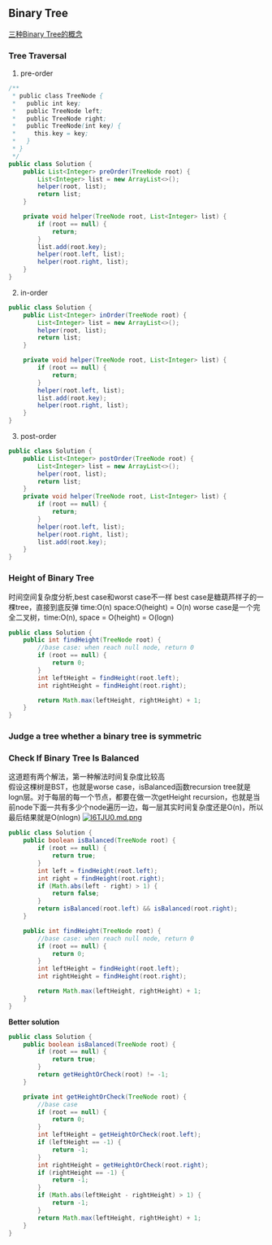 ## Binary Tree
[三种Binary Tree的概念](../Notes/BinaryTree.md)
### Tree Traversal
1. pre-order
```java
/**
 * public class TreeNode {
 *   public int key;
 *   public TreeNode left;
 *   public TreeNode right;
 *   public TreeNode(int key) {
 *     this.key = key;
 *   }
 * }
 */
public class Solution {
    public List<Integer> preOrder(TreeNode root) {
        List<Integer> list = new ArrayList<>();
        helper(root, list);
        return list;
    }

    private void helper(TreeNode root, List<Integer> list) {
        if (root == null) {
            return;
        }
        list.add(root.key);
        helper(root.left, list);
        helper(root.right, list);
    }
}
```
2. in-order
```java
public class Solution {
    public List<Integer> inOrder(TreeNode root) {
        List<Integer> list = new ArrayList<>();
        helper(root, list);
        return list;
    }

    private void helper(TreeNode root, List<Integer> list) {
        if (root == null) {
            return;
        }
        helper(root.left, list);
        list.add(root.key);
        helper(root.right, list);
    }
}
```
3. post-order
```java
public class Solution {
    public List<Integer> postOrder(TreeNode root) {
        List<Integer> list = new ArrayList<>();
        helper(root, list);
        return list;
    } 
    private void helper(TreeNode root, List<Integer> list) {
        if (root == null) {
            return;
        }
        helper(root.left, list);
        helper(root.right, list);
        list.add(root.key);
    }
}
```
### Height of Binary Tree
时间空间复杂度分析,best case和worst case不一样
best case是糖葫芦样子的一棵tree，直接到底反弹 time:O(n) space:O(height) = O(n)
worse case是一个完全二叉树，time:O(n), space = O(height) = O(logn)
```java
public class Solution {
    public int findHeight(TreeNode root) {
        //base case: when reach null node, return 0
        if (root == null) {
            return 0;
        }
        int leftHeight = findHeight(root.left);
        int rightHeight = findHeight(root.right);

        return Math.max(leftHeight, rightHeight) + 1;
    }
}
```
### Judge a tree whether a binary tree is symmetric


### Check If Binary Tree Is Balanced
这道题有两个解法，第一种解法时间复杂度比较高  
假设这棵树是BST，也就是worse case，isBalanced函数recursion tree就是logn层。对于每层的每一个节点，都要在做一次getHeight recursion，也就是当前node下面一共有多少个node遍历一边，每一层其实时间复杂度还是O(n)，所以最后结果就是O(nlogn)
[![l6TJU0.md.png](https://s2.ax1x.com/2020/01/07/l6TJU0.md.png)]()
```java
public class Solution {
    public boolean isBalanced(TreeNode root) {
        if (root == null) {
            return true;
        }
        int left = findHeight(root.left);
        int right = findHeight(root.right);
        if (Math.abs(left - right) > 1) {
            return false;
        }
        return isBalanced(root.left) && isBalanced(root.right);
    }

    public int findHeight(TreeNode root) {
        //base case: when reach null node, return 0
        if (root == null) {
            return 0;
        }
        int leftHeight = findHeight(root.left);
        int rightHeight = findHeight(root.right);

        return Math.max(leftHeight, rightHeight) + 1;
    }
}
```
**Better solution**
```java
public class Solution {
    public boolean isBalanced(TreeNode root) {
        if (root == null) {
            return true;
        }
        return getHeightOrCheck(root) != -1;
    }

    private int getHeightOrCheck(TreeNode root) {
        //base case
        if (root == null) {
            return 0;
        }
        int leftHeight = getHeightOrCheck(root.left);
        if (leftHeight == -1) {
            return -1;
        }
        int rightHeight = getHeightOrCheck(root.right);
        if (rightHeight == -1) {
            return -1;
        }
        if (Math.abs(leftHeight - rightHeight) > 1) {
            return -1;
        }
        return Math.max(leftHeight, rightHeight) + 1;
    }
}
```

